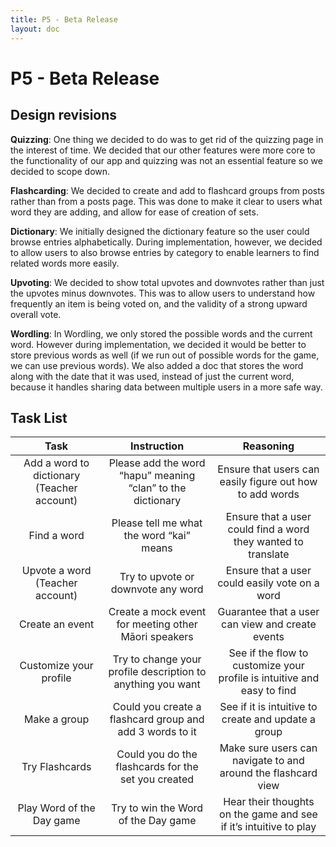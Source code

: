 ```yaml
---
title: P5 - Beta Release
layout: doc
---
```


# P5 - Beta Release
## Design revisions

__Quizzing__: One thing we decided to do was to get rid of the quizzing page in the interest of time. We decided that our other features were more core to the functionality of our app and quizzing was not an essential feature so we decided to scope down. 

__Flashcarding__: We decided to create and add to flashcard groups from posts rather than from a posts page. This was done to make it clear to users what word they are adding, and allow for ease of creation of sets.

__Dictionary__: We initially designed the dictionary feature so the user could browse entries alphabetically. During implementation, however, we decided to allow users to also browse entries by category to enable learners to find related words more easily. 

__Upvoting__: We decided to show total upvotes and downvotes rather than just the upvotes minus downvotes. This was to allow users to understand how frequently an item is being voted on, and the validity of a strong upward overall vote.

__Wordling__: In Wordling, we only stored the possible words and the current word. However during implementation, we decided it would be better to store previous words as well (if we run out of possible words for the game, we can use previous words). We also added a doc that stores the word along with the date that it was used, instead of just the current word, because it handles sharing data between multiple users in a more safe way.

## Task List

| Task | Instruction | Reasoning |
| :---: | :---: | :---: |
| Add a word to dictionary (Teacher account) | Please add the word “hapu” meaning “clan” to the dictionary | Ensure that users can easily figure out how to add words |
| Find a word | Please tell me what the word “kai” means | Ensure that a user could find a word they wanted to translate |
| Upvote a word (Teacher account) | Try to upvote or downvote any word | Ensure that a user could easily vote on a word |
| Create an event | Create a mock event for meeting other Māori speakers  | Guarantee that a user can view and create events |
| Customize your profile | Try to change your profile description to anything you want | See if the flow to customize your profile is intuitive and easy to find |
| Make a group | Could you create a flashcard group and add 3 words to it | See if it is intuitive to create and update a group |
| Try Flashcards | Could you do the flashcards for the set you created | Make sure users can navigate to and around the flashcard view |
| Play Word of the Day game | Try to win the Word of the Day game | Hear their thoughts on the game and see if it’s intuitive to play |


